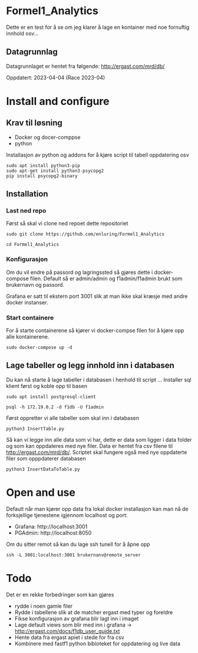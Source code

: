 # Formel1_Analytics
Dette er en test for å se om jeg klarer å lage en kontainer med noe fornuftig innhold osv...

## Datagrunnlag
Datagrunnlaget er hentet fra følgende: http://ergast.com/mrd/db/

Oppdatert: 2023-04-04 (Race 2023-04)

# Install and configure
## Krav til løsning
* Docker og docer-comppse
* python 

Installasjon av python og addons for å kjøre script til tabell oppdatering osv
`````
sudo apt install python3-pip
sudo apt-get install python3-psycopg2
pip install psycopg2-binary
`````

## Installation
### Last ned repo
Først så skal vi clone ned repoet dette repositoriet 
````
sudo git clone https://github.com/enluring/Formel1_Analytics

cd Formel1_Analytics
`````

### Konfigurasjon
Om du vil endre på passord og lagringssted så gjøres dette i docker-compose filen. Default så er admin/admin og f1admin/f1admin brukt som brukernavn og passord. 

Grafana er satt til ekstern port 3001 slik at man ikke skal kræsje med andre docker instanser. 

### Start containere
For å starte containerene så kjører vi docker-compse filen for å kjøre opp alle kontainerene. 
`````
sudo docker-compose up -d
``````

## Lage tabeller og legg innhold inn i databasen
Du kan nå starte å lage tabeller i databasen i henhold til script ...
Installer sql  klient først og koble opp til basen
````
sudo apt install postgresql-client

psql -h 172.19.0.2 -d f1db -U f1admin
`````
Først oppretter vi alle tabeller som skal inn i databasen
`````
python3 InsertTable.py
``````
Så kan vi legge inn alle data som vi har, dette er data som ligger i data folder og som kan oppdateres med nye filer. Data er hentet fra csv filene til http://ergast.com/mrd/db/. Scriptet skal fungere også med nye oppdaterte filer som opppdaterer databasen
`````
python3 InsertDataToTable.py
`````

# Open and use
Default når man kjører opp data fra lokal docker installasjon kan man nå de forksjellige tjenestene igjennom localhost og port:
* Grafana: http://localhost:3001
* PGAdmin: http://localhost:8050

Om du sitter remot så kan du lage ssh tunell for å åpne opp
````
ssh -L 3001:localhost:3001 brukernanv@remote_server
````


# Todo
Det er en rekke forbedringer som kan gjøres
* rydde i noen gamle filer
* Rydde i tabellene slik at de matcher ergast med typer og foreldre
* Fikse konfigurasjon av grafana blir lagt inn i imaget
* Lage default views som blir med inn i grafana -> http://ergast.com/docs/f1db_user_guide.txt
* Hente data fra ergast apiet i stede for fra csv
* Kombinere med fastf1 python bibloteket for oppdatering og live data





